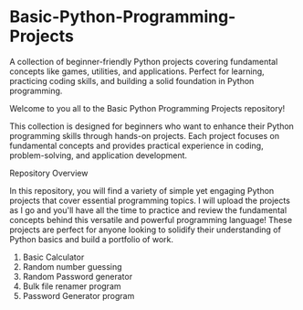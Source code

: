 # Basic-Python-Programming-Projects
A collection of beginner-friendly Python projects covering fundamental concepts like games, utilities, and applications. Perfect for learning, practicing coding skills, and building a solid foundation in Python programming.

Welcome to you all to the Basic Python Programming Projects repository! 

This collection is designed for beginners who want to enhance their Python programming skills through hands-on projects. 
Each project focuses on fundamental concepts and provides practical experience in coding, problem-solving, and application development.

Repository Overview

In this repository, you will find a variety of simple yet engaging Python projects that cover essential programming topics. 
I will upload the projects as I go and you'll have all the time to practice and review the fundamental concepts behind this versatile and powerful programming language! 
These projects are perfect for anyone looking to solidify their understanding of Python basics and build a portfolio of work.

1) Basic Calculator
2) Random number guessing
3) Random Password generator
4) Bulk file renamer program
5) Password Generator program
